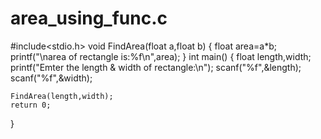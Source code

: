 # area_using_func.c
#include<stdio.h>
void FindArea(float a,float b)
{
    float area=a*b;
    printf("\narea of rectangle is:%f\n",area);
}
int main()
{
    float length,width;
    printf("Emter the length & width of rectangle:\n");
    scanf("%f",&length);
    scanf("%f",&width);

    FindArea(length,width);
    return 0;
}
